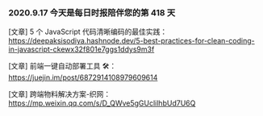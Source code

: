 ### 2020.9.17 今天是每日时报陪伴您的第 418 天

[文章] 5 个 JavaScript 代码清晰编码的最佳实践：<https://deepaksisodiya.hashnode.dev/5-best-practices-for-clean-coding-in-javascript-ckewx32f801e7ggs1ddys9m3f>

[文章] 前端一键自动部署工具 🛠：<https://juejin.im/post/6872914108979609614>

[文章] 跨端物料解决方案-织网：<https://mp.weixin.qq.com/s/D_QWve5gGUclilhbUd7U6Q>
